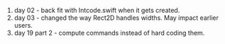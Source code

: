 1. day 02 - back fit with Intcode.swift when it gets created.
1. day 03 - changed the way Rect2D handles widths.  May impact earlier users.
1. day 19 part 2 - compute commands instead of hard coding them.

